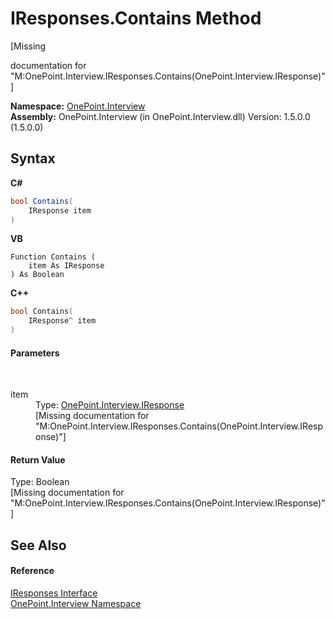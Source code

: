 # IResponses.Contains Method 
 

\[Missing <summary> documentation for "M:OnePoint.Interview.IResponses.Contains(OnePoint.Interview.IResponse)"\]

**Namespace:**&nbsp;<a href="N_OnePoint_Interview">OnePoint.Interview</a><br />**Assembly:**&nbsp;OnePoint.Interview (in OnePoint.Interview.dll) Version: 1.5.0.0 (1.5.0.0)

## Syntax

**C#**<br />
``` C#
bool Contains(
	IResponse item
)
```

**VB**<br />
``` VB
Function Contains ( 
	item As IResponse
) As Boolean
```

**C++**<br />
``` C++
bool Contains(
	IResponse^ item
)
```


#### Parameters
&nbsp;<dl><dt>item</dt><dd>Type: <a href="T_OnePoint_Interview_IResponse">OnePoint.Interview.IResponse</a><br />\[Missing <param name="item"/> documentation for "M:OnePoint.Interview.IResponses.Contains(OnePoint.Interview.IResponse)"\]</dd></dl>

#### Return Value
Type: Boolean<br />\[Missing <returns> documentation for "M:OnePoint.Interview.IResponses.Contains(OnePoint.Interview.IResponse)"\]

## See Also


#### Reference
<a href="T_OnePoint_Interview_IResponses">IResponses Interface</a><br /><a href="N_OnePoint_Interview">OnePoint.Interview Namespace</a><br />